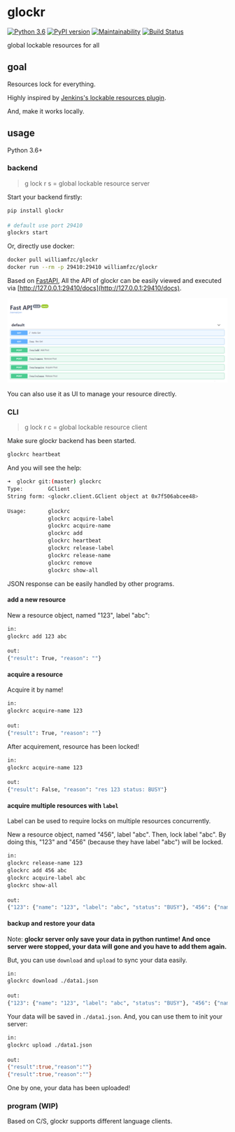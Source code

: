 # glockr

[![Python 3.6](https://img.shields.io/badge/python-3.6+-blue.svg)](https://www.python.org/downloads/release/python-360/)
[![PyPI version](https://badge.fury.io/py/glockr.svg)](https://badge.fury.io/py/glockr)
[![Maintainability](https://api.codeclimate.com/v1/badges/913f98606870d82e0b24/maintainability)](https://codeclimate.com/github/williamfzc/glockr/maintainability)
[![Build Status](https://travis-ci.org/williamfzc/glockr.svg?branch=master)](https://travis-ci.org/williamfzc/glockr)

global lockable resources for all

## goal

Resources lock for everything.

Highly inspired by [Jenkins's lockable resources plugin](https://wiki.jenkins.io/display/JENKINS/Lockable+Resources+Plugin).

And, make it works locally.

## usage

Python 3.6+

### backend

> g lock r s = global lockable resource server

Start your backend firstly:

```bash
pip install glockr

# default use port 29410
glockrs start
```

Or, directly use docker:

```bash
docker pull williamfzc/glockr
docker run --rm -p 29410:29410 williamfzc/glockr
```

Based on [FastAPI](https://github.com/tiangolo/fastapi), All the API of glockr can be easily viewed and executed via [http://127.0.0.1:29410/docs](http://127.0.0.1:29410/docs). 

![backend](./pic/backend_ui.png)

You can also use it as UI to manage your resource directly.

### CLI

> g lock r c = global lockable resource client

Make sure glockr backend has been started.

```bash
glockrc heartbeat
```

And you will see the help:

```bash
➜  glockr git:(master) glockrc
Type:        GClient
String form: <glockr.client.GClient object at 0x7f506abcee48>

Usage:       glockrc 
             glockrc acquire-label
             glockrc acquire-name
             glockrc add
             glockrc heartbeat
             glockrc release-label
             glockrc release-name
             glockrc remove
             glockrc show-all
```

JSON response can be easily handled by other programs.

#### add a new resource

New a resource object, named "123", label "abc":

```bash
in:
glockrc add 123 abc

out:
{"result": True, "reason": ""}
```

#### acquire a resource

Acquire it by name!

```bash
in:
glockrc acquire-name 123

out:
{"result": True, "reason": ""}
```

After acquirement, resource has been locked!

```bash
in:
glockrc acquire-name 123

out:
{"result": False, "reason": "res 123 status: BUSY"}
```

#### acquire multiple resources with `label`

Label can be used to require locks on multiple resources concurrently.

New a resource object, named "456", label "abc". Then, lock label "abc". By doing this, "123" and "456" (because they have label "abc") will be locked.

```bash
in:
glockrc release-name 123
glockrc add 456 abc
glockrc acquire-label abc
glockrc show-all

out:
{"123": {"name": "123", "label": "abc", "status": "BUSY"}, "456": {"name": "456", "label": "abc", "status": "BUSY"}}
```

#### backup and restore your data

Note: **glockr server only save your data in python runtime! And once server were stopped, your data will gone and you have to add them again.**

But, you can use `download` and `upload` to sync your data easily.

```bash
in:
glockrc download ./data1.json

out:
{"123": {"name": "123", "label": "abc", "status": "BUSY"}, "456": {"name": "456", "label": "abc", "status": "BUSY"}}
```

Your data will be saved in `./data1.json`. And, you can use them to init your server:

```bash
in:
glockrc upload ./data1.json

out:
{"result":true,"reason":""}
{"result":true,"reason":""}
```

One by one, your data has been uploaded!

### program (WIP)

Based on C/S, glockr supports different language clients.
